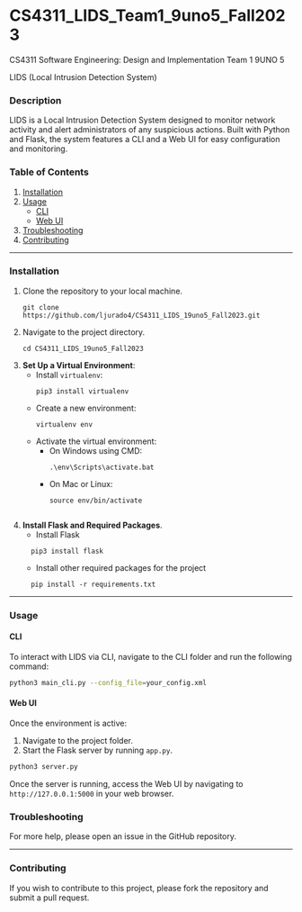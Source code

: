 # CS4311_LIDS_Team1_9uno5_Fall2023
CS4311 Software Engineering: Design and Implementation Team 1 9UNO 5

LIDS (Local Intrusion Detection System)

### Description

LIDS is a Local Intrusion Detection System designed to monitor network activity and alert administrators of any suspicious actions. Built with Python and Flask, the system features a CLI and a Web UI for easy configuration and monitoring.

### Table of Contents

1. [Installation](#installation)
2. [Usage](#usage)
    - [CLI](#cli)
    - [Web UI](#web-ui)
4. [Troubleshooting](#troubleshooting)
5. [Contributing](#contributing)

---

### Installation

1. Clone the repository to your local machine.
    ```
    git clone https://github.com/ljurado4/CS4311_LIDS_19uno5_Fall2023.git
    ```
2. Navigate to the project directory.
    ```
    cd CS4311_LIDS_19uno5_Fall2023
    ```
3. **Set Up a Virtual Environment**:
    * Install `virtualenv`:
      ```
      pip3 install virtualenv
      ```
    * Create a new environment:
      ```
      virtualenv env
      ```
    * Activate the virtual environment:
      - On Windows using CMD:
        ```
        .\env\Scripts\activate.bat
        ```
      - On Mac or Linux:
        ```
        source env/bin/activate
        ```
    ```
3. **Install Flask and Required Packages**.
    * Install Flask
    ```
      pip3 install flask
    ```
    * Install other required packages for the project
    ```
      pip install -r requirements.txt
    ```
---

### Usage

#### CLI

To interact with LIDS via CLI, navigate to the CLI folder and run the following command:

```bash
python3 main_cli.py --config_file=your_config.xml
```

#### Web UI

Once the environment is active:
1. Navigate to the project folder.
2. Start the Flask server by running `app.py`.

```bash
python3 server.py
```

Once the server is running, access the Web UI by navigating to `http://127.0.0.1:5000` in your web browser.


### Troubleshooting

For more help, please open an issue in the GitHub repository.

---

### Contributing

If you wish to contribute to this project, please fork the repository and submit a pull request.


